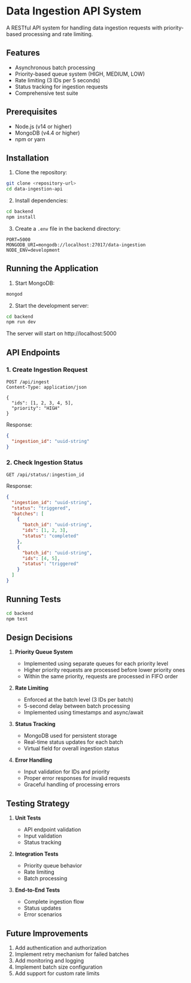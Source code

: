 # Data Ingestion API System

A RESTful API system for handling data ingestion requests with priority-based processing and rate limiting.

## Features

- Asynchronous batch processing
- Priority-based queue system (HIGH, MEDIUM, LOW)
- Rate limiting (3 IDs per 5 seconds)
- Status tracking for ingestion requests
- Comprehensive test suite

## Prerequisites

- Node.js (v14 or higher)
- MongoDB (v4.4 or higher)
- npm or yarn

## Installation

1. Clone the repository:
```bash
git clone <repository-url>
cd data-ingestion-api
```

2. Install dependencies:
```bash
cd backend
npm install
```

3. Create a `.env` file in the backend directory:
```
PORT=5000
MONGODB_URI=mongodb://localhost:27017/data-ingestion
NODE_ENV=development
```

## Running the Application

1. Start MongoDB:
```bash
mongod
```

2. Start the development server:
```bash
cd backend
npm run dev
```

The server will start on http://localhost:5000

## API Endpoints

### 1. Create Ingestion Request
```
POST /api/ingest
Content-Type: application/json

{
  "ids": [1, 2, 3, 4, 5],
  "priority": "HIGH"
}
```

Response:
```json
{
  "ingestion_id": "uuid-string"
}
```

### 2. Check Ingestion Status
```
GET /api/status/:ingestion_id
```

Response:
```json
{
  "ingestion_id": "uuid-string",
  "status": "triggered",
  "batches": [
    {
      "batch_id": "uuid-string",
      "ids": [1, 2, 3],
      "status": "completed"
    },
    {
      "batch_id": "uuid-string",
      "ids": [4, 5],
      "status": "triggered"
    }
  ]
}
```

## Running Tests

```bash
cd backend
npm test
```

## Design Decisions

1. **Priority Queue System**
   - Implemented using separate queues for each priority level
   - Higher priority requests are processed before lower priority ones
   - Within the same priority, requests are processed in FIFO order

2. **Rate Limiting**
   - Enforced at the batch level (3 IDs per batch)
   - 5-second delay between batch processing
   - Implemented using timestamps and async/await

3. **Status Tracking**
   - MongoDB used for persistent storage
   - Real-time status updates for each batch
   - Virtual field for overall ingestion status

4. **Error Handling**
   - Input validation for IDs and priority
   - Proper error responses for invalid requests
   - Graceful handling of processing errors

## Testing Strategy

1. **Unit Tests**
   - API endpoint validation
   - Input validation
   - Status tracking

2. **Integration Tests**
   - Priority queue behavior
   - Rate limiting
   - Batch processing

3. **End-to-End Tests**
   - Complete ingestion flow
   - Status updates
   - Error scenarios

## Future Improvements

1. Add authentication and authorization
2. Implement retry mechanism for failed batches
3. Add monitoring and logging
4. Implement batch size configuration
5. Add support for custom rate limits 